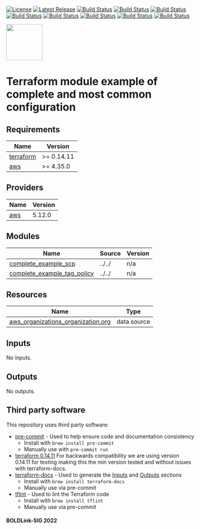 [![License](https://img.shields.io/badge/License-Apache-blue.svg)](https://github.com/boldlink/terraform-aws-scp/blob/main/LICENSE)
[![Latest Release](https://img.shields.io/github/release/boldlink/terraform-aws-scp.svg)](https://github.com/boldlink/terraform-aws-scp/releases/latest)
[![Build Status](https://github.com/boldlink/terraform-aws-scp/actions/workflows/update.yaml/badge.svg)](https://github.com/boldlink/terraform-aws-scp/actions)
[![Build Status](https://github.com/boldlink/terraform-aws-scp/actions/workflows/release.yaml/badge.svg)](https://github.com/boldlink/terraform-aws-scp/actions)
[![Build Status](https://github.com/boldlink/terraform-aws-scp/actions/workflows/pre-commit.yaml/badge.svg)](https://github.com/boldlink/terraform-aws-scp/actions)
[![Build Status](https://github.com/boldlink/terraform-aws-scp/actions/workflows/pr-labeler.yaml/badge.svg)](https://github.com/boldlink/terraform-aws-scp/actions)
[![Build Status](https://github.com/boldlink/terraform-aws-scp/actions/workflows/module-examples-tests.yaml/badge.svg)](https://github.com/boldlink/terraform-aws-scp/actions)
[![Build Status](https://github.com/boldlink/terraform-aws-scp/actions/workflows/checkov.yaml/badge.svg)](https://github.com/boldlink/terraform-aws-scp/actions)
[![Build Status](https://github.com/boldlink/terraform-aws-scp/actions/workflows/auto-merge.yaml/badge.svg)](https://github.com/boldlink/terraform-aws-scp/actions)
[![Build Status](https://github.com/boldlink/terraform-aws-scp/actions/workflows/auto-badge.yaml/badge.svg)](https://github.com/boldlink/terraform-aws-scp/actions)

[<img src="https://avatars.githubusercontent.com/u/25388280?s=200&v=4" width="96"/>](https://boldlink.io)

# Terraform module example of complete and most common configuration

<!-- BEGINNING OF PRE-COMMIT-TERRAFORM DOCS HOOK -->
## Requirements

| Name | Version |
|------|---------|
| <a name="requirement_terraform"></a> [terraform](#requirement\_terraform) | >= 0.14.11 |
| <a name="requirement_aws"></a> [aws](#requirement\_aws) | >= 4.35.0 |

## Providers

| Name | Version |
|------|---------|
| <a name="provider_aws"></a> [aws](#provider\_aws) | 5.12.0 |

## Modules

| Name | Source | Version |
|------|--------|---------|
| <a name="module_complete_example_scp"></a> [complete\_example\_scp](#module\_complete\_example\_scp) | ../../ | n/a |
| <a name="module_complete_example_tag_policy"></a> [complete\_example\_tag\_policy](#module\_complete\_example\_tag\_policy) | ../../ | n/a |

## Resources

| Name | Type |
|------|------|
| [aws_organizations_organization.org](https://registry.terraform.io/providers/hashicorp/aws/latest/docs/data-sources/organizations_organization) | data source |

## Inputs

No inputs.

## Outputs

No outputs.
<!-- END OF PRE-COMMIT-TERRAFORM DOCS HOOK -->

## Third party software
This repository uses third party software:
* [pre-commit](https://pre-commit.com/) - Used to help ensure code and documentation consistency
  * Install with `brew install pre-commit`
  * Manually use with `pre-commit run`
* [terraform 0.14.11](https://releases.hashicorp.com/terraform/0.14.11/) For backwards compatibility we are using version 0.14.11 for testing making this the min version tested and without issues with terraform-docs.
* [terraform-docs](https://github.com/segmentio/terraform-docs) - Used to generate the [Inputs](#Inputs) and [Outputs](#Outputs) sections
  * Install with `brew install terraform-docs`
  * Manually use via pre-commit
* [tflint](https://github.com/terraform-linters/tflint) - Used to lint the Terraform code
  * Install with `brew install tflint`
  * Manually use via pre-commit

#### BOLDLink-SIG 2022
